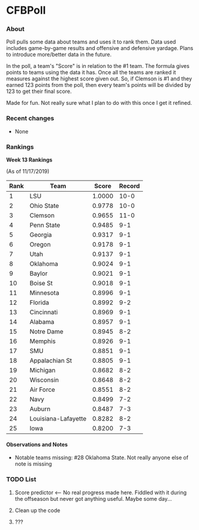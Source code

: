 # CFBPoll

### About

Poll pulls some data about teams and uses it to rank them.  Data used includes game-by-game results and offensive and defensive yardage.  Plans to introduce more/better data in the future.

In the poll, a team's "Score" is in relation to the #1 team.  The formula gives points to teams using the data it has.  Once all the teams are ranked it measures against the highest score given out.  So, if Clemson is #1 and they earned 123 points from the poll, then every team's points will be divided by 123 to get their final score.

Made for fun.  Not really sure what I plan to do with this once I get it refined.

### Recent changes

* None

### Rankings

**Week 13 Rankings**

(As of 11/17/2019)

Rank| Team | Score | Record
---|---|---|---
1 | LSU | 1.0000 | 10-0
2 | Ohio State | 0.9778 | 10-0
3 | Clemson | 0.9655 | 11-0
4 | Penn State | 0.9485 | 9-1
5 | Georgia | 0.9317 | 9-1
6 | Oregon | 0.9178 | 9-1
7 | Utah | 0.9137 | 9-1
8 | Oklahoma | 0.9024 | 9-1
9 | Baylor | 0.9021 | 9-1
10 | Boise St | 0.9018 | 9-1
11 | Minnesota | 0.8996 | 9-1
12 | Florida | 0.8992 | 9-2
13 | Cincinnati | 0.8969 | 9-1
14 | Alabama | 0.8957 | 9-1
15 | Notre Dame | 0.8945 | 8-2
16 | Memphis | 0.8926 | 9-1
17 | SMU | 0.8851 | 9-1
18 | Appalachian St | 0.8805 | 9-1
19 | Michigan | 0.8682 | 8-2
20 | Wisconsin | 0.8648 | 8-2
21 | Air Force | 0.8551 | 8-2
22 | Navy | 0.8499 | 7-2
23 | Auburn | 0.8487 | 7-3
24 | Louisiana-Lafayette | 0.8282 | 8-2
25 | Iowa | 0.8200 | 7-3

#### Observations and Notes

* Notable teams missing: #28 Oklahoma State.  Not really anyone else of note is missing

### TODO List

1. Score predictor <-- No real progress made here.  Fiddled with it during the offseason but never got anything useful.  Maybe some day...

2. Clean up the code

3. ???







